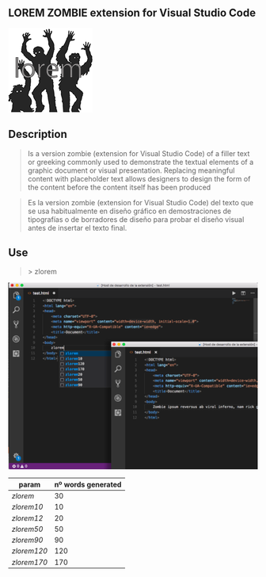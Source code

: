 ## LOREM ZOMBIE extension for Visual Studio Code

![alt text](images/logo.png "captura de pantalla")

## Description
>Is a version zombie (extension for Visual Studio Code) of a filler text or greeking commonly used to demonstrate the textual elements of a graphic document or visual presentation. Replacing meaningful content with placeholder text allows designers to design the form of the content before the content itself has been produced


>Es la version zombie (extension for Visual Studio Code) del texto que se usa habitualmente en diseño gráfico en demostraciones de tipografías o de borradores de diseño para probar el diseño visual antes de insertar el texto final.

## Use

> \> zlorem

![alt text](images/captura.png "captura de pantalla")



param     | nº words generated
--------- | --- 
*zlorem*  | 30 
*zlorem10* | 10 
*zlorem12* | 20 
*zlorem50* | 50 
*zlorem90* | 90 
*zlorem120* | 120 
*zlorem170* | 170 
